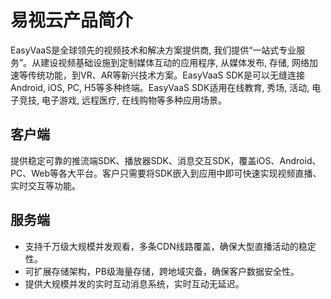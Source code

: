 # 易视云产品简介
EasyVaaS是全球领先的视频技术和解决方案提供商, 我们提供“一站式专业服务”。从建设视频基础设施到定制媒体互动的应用程序, 从媒体发布, 存储, 网络加速等传统功能，到VR、AR等新兴技术方案。EasyVaaS SDK是可以无缝连接Android, iOS, PC, H5等多种终端。EasyVaaS SDK适用在线教育, 秀场, 活动, 电子竞技, 电子游戏, 远程医疗, 在线购物等多种应用场景。
## 客户端
提供稳定可靠的推流端SDK、播放器SDK、消息交互SDK，覆盖iOS、Android、PC、Web等各大平台。客户只需要将SDK嵌入到应用中即可快速实现视频直播、实时交互等功能。
## 服务端
* 支持千万级大规模并发观看，多条CDN线路覆盖，确保大型直播活动的稳定性。
* 可扩展存储架构，PB级海量存储，跨地域灾备，确保客户数据安全性。
* 提供大规模并发的实时互动消息系统，实时互动无延迟。


